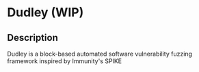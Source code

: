 # Dudley (WIP)

## Description
Dudley is a block-based automated software vulnerability fuzzing framework 
inspired by Immunity's SPIKE
